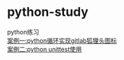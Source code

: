 # python-study
python练习<br>
<a href='https://github.com/soley-wkh/python-study/blob/master/01-printfoxhead.py'>案例一:python循环实现gitlab狐狸头图标<br></a>
<a href='https://github.com/soley-wkh/python-study/blob/master/02-unittest%E4%BD%BF%E7%94%A8.py'>案例二:python unittest使用<br></a>
